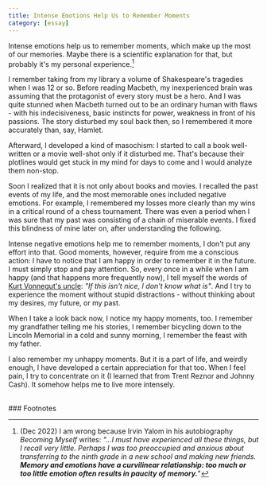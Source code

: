```yaml
---
title: Intense Emotions Help Us to Remember Moments
category: [essay]
---
```


Intense emotions help us to remember moments, which make up the most of our memories. Maybe there is a scientific explanation for that, but probably it's my personal experience.[^1]

I remember taking from my library a volume of Shakespeare's tragedies when I was 12 or so. Before reading Macbeth, my inexperienced brain was assuming that the protagonist of every story must be a hero. And I was quite stunned when Macbeth turned out to be an ordinary human with flaws - with his indecisiveness, basic instincts for power, weakness in front of his passions. The story disturbed my soul back then, so I remembered it more accurately than, say, Hamlet.

Afterward, I developed a kind of masochism: I started to call a book well-written or a movie well-shot only if it disturbed me. That's because their plotlines would get stuck in my mind for days to come and I would analyze them non-stop.

Soon I realized that it is not only about books and movies. I recalled the past events of my life, and the most memorable ones included negative emotions. For example, I remembered my losses more clearly than my wins in a critical round of a chess tournament. There was even a period when I was sure that my past was consisting of a chain of miserable events. I fixed this blindness of mine later on, after understanding the following.

Intense negative emotions help me to remember moments, I don't put any effort into that. Good moments, however, require from me a conscious action: I have to notice that I am happy in order to remember it in the future. I must simply stop and pay attention. So, every once in a while when I am happy (and that happens more frequently now), I tell myself the words of [Kurt Vonnegut's uncle](https://www.youtube.com/watch?v=GOGru_4z1Vc): _"If this isn't nice, I don't know what is"_. And I try to experience the moment without stupid distractions - without thinking about my desires, my future, or my past.

When I take a look back now, I notice my happy moments, too. I remember my grandfather telling me his stories, I remember bicycling down to the Lincoln Memorial in a cold and sunny morning, I remember the feast with my father.

I also remember my unhappy moments. But it is a part of life, and weirdly enough, I have developed a certain appreciation for that too. When I feel pain, I try to concentrate on it (I learned that from Trent Reznor and Johnny Cash). It somehow helps me to live more intensely.

<br>
### Footnotes

[^1]: (Dec 2022) I am wrong because Irvin Yalom in his autobiography _Becoming Myself_ writes: _"...I must have experienced all these things, but I recall very little. Perhaps I was too preoccupied and anxious about transferring to the ninth grade in a new school and making new friends. **Memory and emotions have a curvilinear relationship: too much or too little emotion often results in paucity of memory.**_"